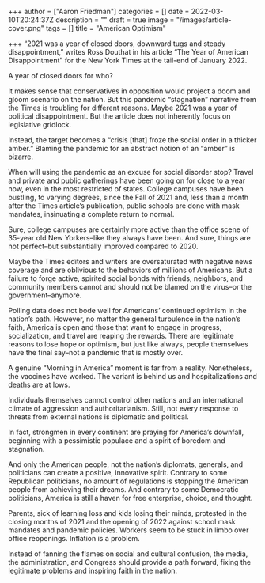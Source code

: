 +++
author = ["Aaron Friedman"]
categories = []
date = 2022-03-10T20:24:37Z
description = ""
draft = true
image = "/images/article-cover.png"
tags = []
title = "American Optimism"

+++
“2021 was a year of closed doors, downward tugs and steady disappointment,” writes Ross Douthat in his article “The Year of American Disappointment” for the New York Times at the tail-end of January 2022.

A year of closed doors for who?

It makes sense that conservatives in opposition would project a doom and gloom scenario on the nation. But this pandemic “stagnation” narrative from the Times is troubling for different reasons. Maybe 2021 was a year of political disappointment. But the article does not inherently focus on legislative gridlock.

Instead, the target becomes a “crisis \[that\] froze the social order in a thicker amber.” Blaming the pandemic for an abstract notion of an “amber” is bizarre.

When will using the pandemic as an excuse for social disorder stop? Travel and private and public gatherings have been going on for close to a year now, even in the most restricted of states. College campuses have been bustling, to varying degrees, since the Fall of 2021 and, less than a month after the Times article’s publication, public schools are done with mask mandates, insinuating a complete return to normal.

Sure, college campuses are certainly more active than the office scene of 35-year old New Yorkers–like they always have been. And sure, things are not perfect–but substantially improved compared to 2020.

Maybe the Times editors and writers are oversaturated with negative news coverage and are oblivious to the behaviors of millions of Americans. But a failure to forge active, spirited social bonds with friends, neighbors, and community members cannot and should not be blamed on the virus–or the government​–anymore.

Polling data does not bode well for Americans’ continued optimism in the nation’s path. However, no matter the general turbulence in the nation’s faith, America is open and those that want to engage in progress, socialization, and travel are reaping the rewards. There are legitimate reasons to lose hope or optimism, but just like always, people themselves have the final say–not a pandemic that is mostly over.

A genuine “Morning in America” moment is far from a reality. Nonetheless, the vaccines have worked. The variant is behind us and hospitalizations and deaths are at lows.

Individuals themselves cannot control other nations and an international climate of aggression and authoritarianism. Still, not every response to threats from external nations is diplomatic and political.

In fact, strongmen in every continent are praying for America’s downfall, beginning with a pessimistic populace and a spirit of boredom and stagnation.

And only the American people, not the nation’s diplomats, generals, and politicians can create a positive, innovative spirit. Contrary to some Republican politicians, no amount of regulations is stopping the American people from achieving their dreams. And contrary to some Democratic politicians, America is still a haven for free enterprise, choice, and thought.

Parents, sick of learning loss and kids losing their minds, protested in the closing months of 2021 and the opening of 2022 against school mask mandates and pandemic policies. Workers seem to be stuck in limbo over office reopenings. Inflation is a problem.

Instead of fanning the flames on social and cultural confusion, the media, the administration, and Congress should provide a path forward, fixing the legitimate problems and inspiring faith in the nation.